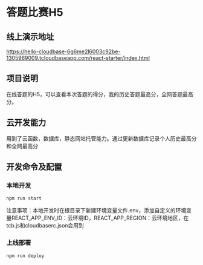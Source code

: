 # 答题比赛H5

## 线上演示地址
https://hello-cloudbase-6g6me2l6003c92be-1305969009.tcloudbaseapp.com/react-starter/index.html


## 项目说明
在线答题的H5，可以查看本次答题的得分，我的历史答题最高分，全网答题最高分。

## 云开发能力
用到了云函数，数据库，静态网站托管能力。通过更新数据库记录个人历史最高分和全网最高分



## 开发命令及配置

### 本地开发

```
npm run start
```

注意事项：本地开发时在根目录下新建环境变量文件.env，添加自定义的环境变量REACT_APP_ENV_ID：云环境ID，REACT_APP_REGION：云环境地区，在tcb.js和cloudbaserc.json会用到
### 上线部署

```
npm run deploy
```
